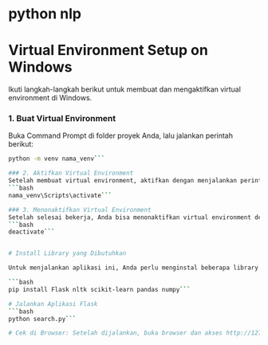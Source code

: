 # python nlp

# Virtual Environment Setup on Windows

Ikuti langkah-langkah berikut untuk membuat dan mengaktifkan virtual environment di Windows.

### 1. Buat Virtual Environment
Buka Command Prompt di folder proyek Anda, lalu jalankan perintah berikut:
```bash
python -m venv nama_venv```

### 2. Aktifkan Virtual Environment
Setelah membuat virtual environment, aktifkan dengan menjalankan perintah berikut:
```bash
nama_venv\Scripts\activate```

### 3. Menonaktifkan Virtual Environment
Setelah selesai bekerja, Anda bisa menonaktifkan virtual environment dengan menjalankan perintah:
```bash
deactivate```


# Install Library yang Dibutuhkan

Untuk menjalankan aplikasi ini, Anda perlu menginstal beberapa library Python. Gunakan perintah berikut untuk menginstalnya:

```bash
pip install Flask nltk scikit-learn pandas numpy```

# Jalankan Aplikasi Flask
```bash
python search.py```

# Cek di Browser: Setelah dijalankan, buka browser dan akses http://127.0.0.1:5000 atau sesuai port yang diinginkan untuk melihat aplikasi Flask Anda.